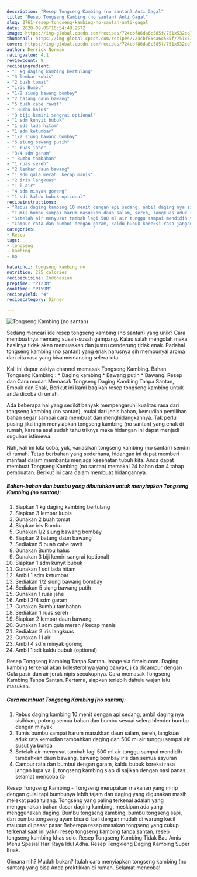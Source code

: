 ```yaml
---
description: "Resep Tongseng Kambing (no santan) Anti Gagal"
title: "Resep Tongseng Kambing (no santan) Anti Gagal"
slug: 2761-resep-tongseng-kambing-no-santan-anti-gagal
date: 2020-09-05T15:54:48.257Z
image: https://img-global.cpcdn.com/recipes/724cbf86da6c585f/751x532cq70/tongseng-kambing-no-santan-foto-resep-utama.jpg
thumbnail: https://img-global.cpcdn.com/recipes/724cbf86da6c585f/751x532cq70/tongseng-kambing-no-santan-foto-resep-utama.jpg
cover: https://img-global.cpcdn.com/recipes/724cbf86da6c585f/751x532cq70/tongseng-kambing-no-santan-foto-resep-utama.jpg
author: Derrick Norman
ratingvalue: 4.1
reviewcount: 9
recipeingredient:
- "1 kg daging kambing bertulang"
- "3 lembar kubis"
- "2 buah tomat"
- "iris Bumbu"
- "1/2 siung bawang bombay"
- "2 batang daun bawang"
- "5 buah cabe rawit"
- " Bumbu halus"
- "3 biji kemiri sangrai optional"
- "1 sdm kunyit bubuk"
- "1 sdt lada hitam"
- "1 sdm ketumbar"
- "1/2 siung bawang bombay"
- "5 siung bawang putih"
- "1 ruas jahe"
- "3/4 sdm garam"
- " Bumbu tambahan"
- "1 ruas sereh"
- "2 lembar daun bawang"
- "1 sdm gula merah  kecap manis"
- "2 iris langkuas"
- "1 l air"
- "4 sdm minyak goreng"
- "1 sdt kaldu bubuk optional"
recipeinstructions:
- "Rebus daging kambing 10 menit dengan api sedang, ambil daging nya sisihkan, potong semua bahan dan bumbu sesuai selera blender bumbu dengan minyak"
- "Tumis bumbu sampai harum masukkan daun salam, sereh, langkuas aduk rata kemudian tambahkan daging dan 500 ml air tunggu sampai air susut ya bunda"
- "Setelah air menyusut tambah lagi 500 ml air tunggu sampai mendidih tambahkan daun bawang, bawang bombay iris dan semua sayuran"
- "Campur rata dan bumbui dengan garam, kaldu bubuk koreksi rasa jangan lupa ya 🤭, tongseng kambing siap di sajikan dengan nasi panas... selamat mencoba 😘"
categories:
- Resep
tags:
- tongseng
- kambing
- no

katakunci: tongseng kambing no 
nutrition: 225 calories
recipecuisine: Indonesian
preptime: "PT23M"
cooktime: "PT59M"
recipeyield: "4"
recipecategory: Dinner

---
```



![Tongseng Kambing (no santan)](https://img-global.cpcdn.com/recipes/724cbf86da6c585f/751x532cq70/tongseng-kambing-no-santan-foto-resep-utama.jpg)

Sedang mencari ide resep tongseng kambing (no santan) yang unik? Cara membuatnya memang susah-susah gampang. Kalau salah mengolah maka hasilnya tidak akan memuaskan dan justru cenderung tidak enak. Padahal tongseng kambing (no santan) yang enak harusnya sih mempunyai aroma dan cita rasa yang bisa memancing selera kita.

Kali ini dapur zakiya channel memasak Tongseng Kambing. Bahan Tongseng Kambing : * Daging kambing * Bawang putih * Bawang. Resep dan Cara mudah Memasak Tongseng Daging Kambing Tanpa Santan, Empuk dan Enak, Berikut ini kami bagikan resep tongseng kambing untuk anda dicoba dirumah.

Ada beberapa hal yang sedikit banyak mempengaruhi kualitas rasa dari tongseng kambing (no santan), mulai dari jenis bahan, kemudian pemilihan bahan segar sampai cara membuat dan menghidangkannya. Tak perlu pusing jika ingin menyiapkan tongseng kambing (no santan) yang enak di rumah, karena asal sudah tahu triknya maka hidangan ini dapat menjadi suguhan istimewa.


Nah, kali ini kita coba, yuk, variasikan tongseng kambing (no santan) sendiri di rumah. Tetap berbahan yang sederhana, hidangan ini dapat memberi manfaat dalam membantu menjaga kesehatan tubuh kita. Anda dapat membuat Tongseng Kambing (no santan) memakai 24 bahan dan 4 tahap pembuatan. Berikut ini cara dalam membuat hidangannya.

<!--inarticleads1-->

##### Bahan-bahan dan bumbu yang dibutuhkan untuk menyiapkan Tongseng Kambing (no santan):

1. Siapkan 1 kg daging kambing bertulang
1. Siapkan 3 lembar kubis
1. Gunakan 2 buah tomat
1. Siapkan iris Bumbu
1. Gunakan 1/2 siung bawang bombay
1. Siapkan 2 batang daun bawang
1. Sediakan 5 buah cabe rawit
1. Gunakan  Bumbu halus
1. Gunakan 3 biji kemiri sangrai (optional)
1. Siapkan 1 sdm kunyit bubuk
1. Gunakan 1 sdt lada hitam
1. Ambil 1 sdm ketumbar
1. Sediakan 1/2 siung bawang bombay
1. Sediakan 5 siung bawang putih
1. Gunakan 1 ruas jahe
1. Ambil 3/4 sdm garam
1. Gunakan  Bumbu tambahan
1. Sediakan 1 ruas sereh
1. Siapkan 2 lembar daun bawang
1. Gunakan 1 sdm gula merah / kecap manis
1. Sediakan 2 iris langkuas
1. Gunakan 1 l air
1. Ambil 4 sdm minyak goreng
1. Ambil 1 sdt kaldu bubuk (optional)


Resep Tongseng Kambing Tanpa Santan. image via fimela.com. Daging kambing terkenal akan kolesterolnya yang banyak, jika dicampur dengan Gula pasir dan air jeruk nipis secukupnya. Cara memasak Tongseng Kambing Tanpa Santan. Pertama, siapkan terlebih dahulu wajan lalu masukan. 

<!--inarticleads2-->

##### Cara membuat Tongseng Kambing (no santan):

1. Rebus daging kambing 10 menit dengan api sedang, ambil daging nya sisihkan, potong semua bahan dan bumbu sesuai selera blender bumbu dengan minyak
1. Tumis bumbu sampai harum masukkan daun salam, sereh, langkuas aduk rata kemudian tambahkan daging dan 500 ml air tunggu sampai air susut ya bunda
1. Setelah air menyusut tambah lagi 500 ml air tunggu sampai mendidih tambahkan daun bawang, bawang bombay iris dan semua sayuran
1. Campur rata dan bumbui dengan garam, kaldu bubuk koreksi rasa jangan lupa ya 🤭, tongseng kambing siap di sajikan dengan nasi panas... selamat mencoba 😘


Resep Tongseng Kambing - Tongseng merupakan makanan yang mirip dengan gulai tapi bumbunya lebih tajam dan daging yang digunakan masih melekat pada tulang. Tongseng yang paling terkenal adalah yang menggunakan bahan dasar daging kambing, meskipun ada yang menggunakan daging. Bumbu tongseng kambing, bumbu tongseng sapi, dan bumbu tongseng ayam bisa di beli dengan mudah di warung kecil maupun di pasar pasar Beberapa resep masakan tongseng yang cukup terkenal saat ini yakni resep tongseng kambing tanpa santan, resep tongseng kambing khas solo. Resep Tongseng Kambing Tidak Bau Amis Menu Spesial Hari Raya Idul Adha. Resep Tengkleng Daging Kambing Super Enak. 

Gimana nih? Mudah bukan? Itulah cara menyiapkan tongseng kambing (no santan) yang bisa Anda praktikkan di rumah. Selamat mencoba!
